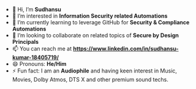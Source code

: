- 👋 Hi, I’m **Sudhansu**
- 👀 I’m interested in **Information Security related Automations**
- 🌱 I’m currently learning to leverage GitHub for **Security & Compliance Automations**
- 💞️ I’m looking to collaborate on related topics of **Secure by Design Principals**
- 📫 You can reach me at **https://www.linkedin.com/in/sudhansu-kumar-18405719/**
- 😄 Pronouns: **He/Him**
- ⚡ Fun fact: I am an **Audiophile** and having keen interest in Music, Movies, Dolby Atmos, DTS X and other premium sound techs.

<!---
SherdilSudhansu/SherdilSudhansu is a ✨ special ✨ repository because its `README.md` (this file) appears on your GitHub profile.
You can click the Preview link to take a look at your changes.
--->
